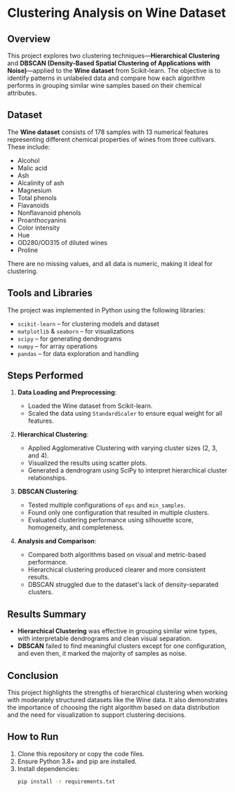 # Clustering Analysis on Wine Dataset

## Overview

This project explores two clustering techniques—**Hierarchical Clustering** and **DBSCAN (Density-Based Spatial Clustering of Applications with Noise)**—applied to the **Wine dataset** from Scikit-learn. The objective is to identify patterns in unlabeled data and compare how each algorithm performs in grouping similar wine samples based on their chemical attributes.

## Dataset

The **Wine dataset** consists of 178 samples with 13 numerical features representing different chemical properties of wines from three cultivars. These include:
- Alcohol
- Malic acid
- Ash
- Alcalinity of ash
- Magnesium
- Total phenols
- Flavanoids
- Nonflavanoid phenols
- Proanthocyanins
- Color intensity
- Hue
- OD280/OD315 of diluted wines
- Proline

There are no missing values, and all data is numeric, making it ideal for clustering.

## Tools and Libraries

The project was implemented in Python using the following libraries:
- `scikit-learn` – for clustering models and dataset
- `matplotlib` & `seaborn` – for visualizations
- `scipy` – for generating dendrograms
- `numpy` – for array operations
- `pandas` – for data exploration and handling

## Steps Performed

1. **Data Loading and Preprocessing**:
   - Loaded the Wine dataset from Scikit-learn.
   - Scaled the data using `StandardScaler` to ensure equal weight for all features.

2. **Hierarchical Clustering**:
   - Applied Agglomerative Clustering with varying cluster sizes (2, 3, and 4).
   - Visualized the results using scatter plots.
   - Generated a dendrogram using SciPy to interpret hierarchical cluster relationships.

3. **DBSCAN Clustering**:
   - Tested multiple configurations of `eps` and `min_samples`.
   - Found only one configuration that resulted in multiple clusters.
   - Evaluated clustering performance using silhouette score, homogeneity, and completeness.

4. **Analysis and Comparison**:
   - Compared both algorithms based on visual and metric-based performance.
   - Hierarchical clustering produced clearer and more consistent results.
   - DBSCAN struggled due to the dataset's lack of density-separated clusters.

## Results Summary

- **Hierarchical Clustering** was effective in grouping similar wine types, with interpretable dendrograms and clean visual separation.
- **DBSCAN** failed to find meaningful clusters except for one configuration, and even then, it marked the majority of samples as noise.

## Conclusion

This project highlights the strengths of hierarchical clustering when working with moderately structured datasets like the Wine data. It also demonstrates the importance of choosing the right algorithm based on data distribution and the need for visualization to support clustering decisions.

## How to Run

1. Clone this repository or copy the code files.
2. Ensure Python 3.8+ and pip are installed.
3. Install dependencies:
   ```bash
   pip install -r requirements.txt
